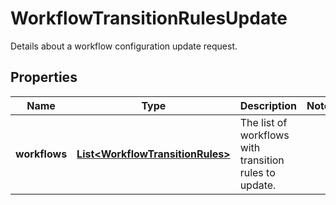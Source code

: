 

# WorkflowTransitionRulesUpdate

Details about a workflow configuration update request.
## Properties

Name | Type | Description | Notes
------------ | ------------- | ------------- | -------------
**workflows** | [**List&lt;WorkflowTransitionRules&gt;**](WorkflowTransitionRules.md) | The list of workflows with transition rules to update. | 



